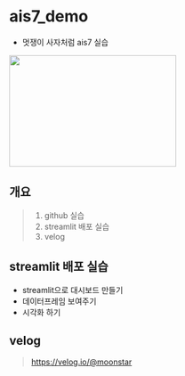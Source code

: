 # ais7_demo

* 멋쟁이 사자처럼 ais7 실습
<img src = "https://user-images.githubusercontent.com/70932891/196316026-0b482463-f408-41ff-ba43-9b290ca72098.png" width=300 height=200>

## 개요
> 1. github 실습
> 2. streamlit 배포 실습
> 3. velog



## streamlit 배포 실습
* streamlit으로 대시보드 만들기
* 데이터프레임 보여주기
* 시각화 하기

## velog
> https://velog.io/@moonstar
